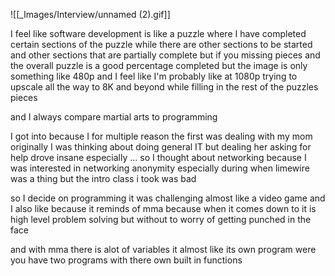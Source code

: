 ![[_Images/Interview/unnamed (2).gif]]

I feel like software development is like a puzzle where I have completed certain sections of the puzzle while there are other sections to be started and other sections that are partially complete but if you missing pieces and the overall puzzle is a good percentage completed but the image is only something like 480p and I feel like I'm probably like at 1080p trying to upscale all the way to 8K and beyond while filling in the rest of the puzzles pieces  
  
  
  
and I always compare martial arts to programming  
  
  
I got into because I for multiple reason the first was dealing with my mom originally I was thinking about doing general IT but dealing her asking for help drove insane especially ... so I thought about networking because I was interested in networking anonymity especially during when limewire was a thing but the intro class i took was bad  
  
so I decide on programming it was challenging almost like a video game and  
I also like because it reminds of mma because when it comes down to it is high level problem solving but without to worry of getting punched in the face  
  
and with mma there is alot of variables it almost like its own program were you have two programs with there own built in functions